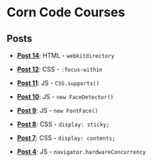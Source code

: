 # Corn Code Courses

## Posts

* **[Post 14](https://github.com/CornCodeCorp/courses/blob/master/src/post_14/index.html)**: HTML - `webkitdirectory`

* **[Post 12](https://github.com/CornCodeCorp/courses/blob/master/src/post_12/index.html)**: CSS - `:focus-within`

* **[Post 11](https://github.com/CornCodeCorp/courses/blob/master/src/post_11/index.html)**: JS - `CSS.supports()`

* **[Post 10](https://github.com/CornCodeCorp/courses/blob/master/src/post_10/index.html)**: JS - `new FaceDetector()`

* **[Post 9](https://github.com/CornCodeCorp/courses/blob/master/src/post_9/index.html)**: JS - `new FontFace()`

* **[Post 8](https://github.com/CornCodeCorp/courses/blob/master/src/post_8/index.html)**: CSS - `display: sticky;`

* **[Post 7](https://github.com/CornCodeCorp/courses/blob/master/src/post_7/index.html)**: CSS - `display: contents;`

* **[Post 4](https://github.com/CornCodeCorp/courses/blob/master/src/post_4/index.html)**: JS - `navigator.hardwareConcurrency`